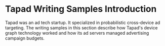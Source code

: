 # Tapad Writing Samples Introduction

Tapad was an ad tech startup. It specialized in probabilistic cross-device ad targeting. The writing samples in this section describe how Tapad's device graph technology worked and how its ad servers managed advertising campaign budgets.
